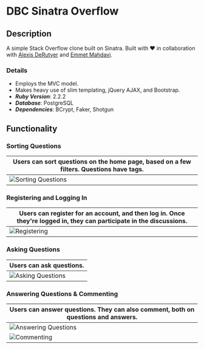 # DBC Sinatra Overflow

## Description
A simple Stack Overflow clone built on Sinatra. Built with :heart: in collaboration with [Alexis DeRutyer](https://github.com/AlexisDeRutyer) and [Emmet Mahdavi](https://github.com/emmetreza).

### Details
* Employs the MVC model.
* Makes heavy use of slim templating, jQuery AJAX, and Bootstrap.
* ___Ruby Version___: 2.2.2
* ___Database___: PostgreSQL  
* ___Dependencies___: BCrypt, Faker, Shotgun

## Functionality

### Sorting Questions
Users can sort questions on the home page, based on a few filters. Questions have tags. | 
------------------------------ | 
![Sorting Questions](https://github.com/pnewsam/sinatra-overflow/blob/master/readme_assets/sorting_questions.gif "Sorting Questions") |

### Registering and Logging In
Users can register for an account, and then log in. Once they're logged in, they can participate in the discussions. |
------------------------------ | 
![Registering](https://github.com/pnewsam/sinatra-overflow/blob/master/readme_assets/registering.gif "Registering") |

### Asking Questions
Users can ask questions. |
------------------------------ |
![Asking Questions](https://github.com/pnewsam/sinatra-overflow/blob/master/readme_assets/asking_questions.gif "Asking Questions") |

### Answering Questions & Commenting
Users can answer questions. They can also comment, both on questions and answers. |
------------------------------ | 
![Answering Questions](https://github.com/pnewsam/sinatra-overflow/blob/master/readme_assets/answering.gif "Answering Questions") |
![Commenting](https://github.com/pnewsam/sinatra-overflow/blob/master/readme_assets/commenting.gif "Commenting") |
